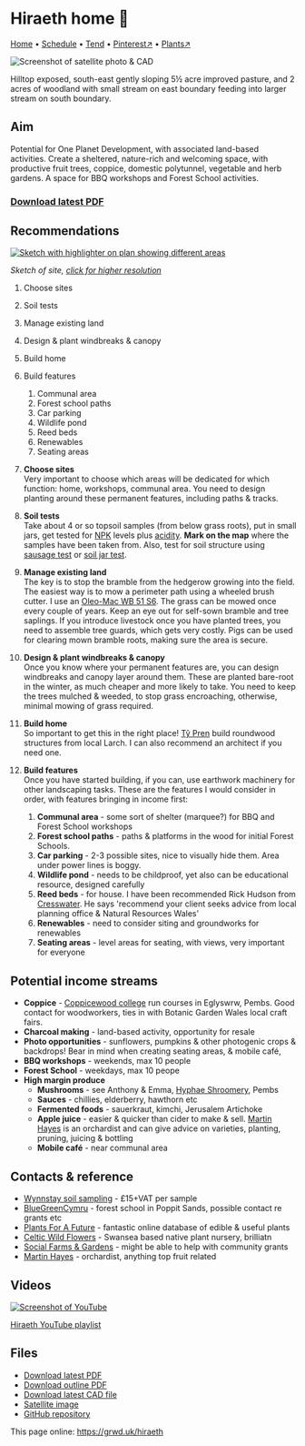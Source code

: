# Hiraeth home 🏡

[Home](https://grwd.uk/hiraeth/) • [Schedule](https://grwd.uk/hiraeth/schedule) • [Tend](https://grwd.uk/hiraeth/tend) • [Pinterest↗](https://pinterest.co.uk/NatureWorksGarden/hiraeth) • [Plants↗](https://bit.ly/hiraeth-plants)

![Screenshot of satellite photo & CAD](https://res.cloudinary.com/growdigital/image/upload/w_320/v1675855690/hiraeth/cad-preview.jpg)

Hilltop exposed, south-east gently sloping 5½ acre improved pasture, and 2 acres of woodland with small stream on east boundary feeding into larger stream on south boundary.

## Aim

Potential for One Planet Development, with associated land-based activities. Create a sheltered, nature-rich and welcoming space, with productive fruit trees, coppice, domestic polytunnel, vegetable and herb gardens. A space for BBQ workshops and Forest School activities.

### [Download latest PDF](https://github.com/growdigital/hiraeth/raw/main/hiraeth.pdf)

## Recommendations

[![Sketch with highlighter on plan showing different areas](https://res.cloudinary.com/growdigital/image/upload/w_480/v1675864202/hiraeth/area-sketch-230208.jpg)](https://res.cloudinary.com/growdigital/image/upload/v1675864202/hiraeth/area-sketch-230208.jpg)

_Sketch of site, [click for higher resolution](https://res.cloudinary.com/growdigital/image/upload/v1675864202/hiraeth/area-sketch-230208.jpg)_

1. Choose sites
2. Soil tests
3. Manage existing land
4. Design & plant windbreaks & canopy
5. Build home
6. Build features
    1. Communal area
    2. Forest school paths
    3. Car parking
    4. Wildlife pond
    5. Reed beds
    6. Renewables
    7. Seating areas

1. **Choose sites**<br>Very important to choose which areas will be dedicated for which function: home, workshops, communal area. You need to design planting around these permanent features, including paths & tracks.
2. **Soil tests**<br>Take about 4 or so topsoil samples (from below grass roots), put in small jars, get tested for [NPK](https://en.wikipedia.org/wiki/Labeling_of_fertilizer) levels plus [acidity](). **Mark on the map** where the samples have been taken from. Also, test for soil structure using [sausage test](https://www.farmersweekly.co.za/farming-basics/how-to-crop/how-to-do-a-soil-test/) or [soil jar test](https://hgic.clemson.edu/factsheet/soil-texture-analysis-the-jar-test/). 
3. **Manage existing land**<br>The key is to stop the bramble from the hedgerow growing into the field. The easiest way is to mow a perimeter path using a wheeled brush cutter. I use an [Oleo-Mac WB 51 S6](https://www.thegreenreaper.co.uk/oleo-mac-deb-518-wheeled-brush-mower). The grass can be mowed once every couple of years. Keep an eye out for self-sown bramble and tree saplings. If you introduce livestock once you have planted trees, you need to assemble tree guards, which gets very costly. Pigs can be used for clearing mown bramble roots, making sure the area is secure.
4. **Design & plant windbreaks & canopy**<br>Once you know where your permanent features are, you can design windbreaks and canopy layer around them. These are planted bare-root in the winter, as much cheaper and more likely to take. You need to keep the trees mulched & weeded, to stop grass encroaching, otherwise, minimal mowing of grass required.
5. **Build home**<br>So important to get this in the right place! [Tŷ Pren](https://typren.co.uk/) build roundwood structures from local Larch. I can also recommend an architect if you need one.
6. **Build features**<br>Once you have started building, if you can, use earthwork machinery for other landscaping tasks. These are the features I would consider in order, with features bringing in income first:
    1. **Communal area** - some sort of shelter (marquee?) for BBQ and Forest School workshops
    2. **Forest school paths** - paths & platforms in the wood for initial Forest Schools.
    3. **Car parking** - 2-3 possible sites, nice to visually hide them. Area under power lines is boggy.
    4. **Wildlife pond** - needs to be childproof, yet also can be educational resource, designed carefully
    5. **Reed beds** - for house. I have been recommended Rick Hudson from [Cresswater](https://www.cresswater.co.uk). He says 'recommend your client seeks advice from local planning office & Natural Resources Wales'
    6. **Renewables** - need to consider siting and groundworks for renewables
    7. **Seating areas** - level areas for seating, with views, very important for everyone

## Potential income streams

* **Coppice** - [Coppicewood college](https://coppicewoodcollege.co.uk/) run courses in Eglyswrw, Pembs. Good contact for woodworkers, ties in with Botanic Garden Wales local craft fairs.
* **Charcoal making** - land-based activity, opportunity for resale
* **Photo opportunities** - sunflowers, pumpkins & other photogenic crops & backdrops! Bear in mind when creating seating areas, & mobile café,
* **BBQ workshops** - weekends, max 10 people
* **Forest School** - weekdays, max 10 peope
* **High margin produce**
  * **Mushrooms** - see Anthony & Emma, [Hyphae Shroomery](https://www.facebook.com/hyphaemushrooms/), Pembs 
  * **Sauces** - chillies, elderberry, hawthorn etc
  * **Fermented foods** - sauerkraut, kimchi, Jerusalem Artichoke
  * **Apple juice** - easier & quicker than cider to make & sell. [Martin Hayes](https://www.theapplemancan.uk/) is an orchardist and can give advice on varieties, planting, pruning, juicing & bottling
  * **Mobile café** - near communal area

## Contacts & reference

* [Wynnstay soil sampling](https://www.wynnstay.co.uk/soil-sampling) - £15+VAT per sample
* [BlueGreenCymru](https://www.bluegreencymru.com/) - forest school in Poppit Sands, possible contact re grants etc
* [Plants For A Future](https://pfaf.org) - fantastic online database of edible & useful plants
* [Celtic Wild Flowers](https://celticwildflowers.co.uk/) - Swansea based native plant nursery, brilliatn
* [Social Farms & Gardens](https://www.farmgarden.org.uk/) - might be able to help with community grants 
* [Martin Hayes](https://www.theapplemancan.uk/) - orchardist, anything top fruit related

## Videos

[![Screenshot of YouTube](https://res.cloudinary.com/growdigital/image/upload/w_320/v1675854995/hiraeth/hiraeth-video-screen.jpg)](https://bit.ly/hiraeth-playlist)

[Hiraeth YouTube playlist](https://bit.ly/hiraeth-playlist)

## Files

* [Download latest PDF](https://github.com/growdigital/hiraeth/raw/main/hiraeth.pdf)
* [Download outline PDF](https://github.com/growdigital/hiraeth/raw/main/hiraeth-landreg.pdf)
* [Download latest CAD file](https://downgit.github.io/#/home?url=https://github.com/growdigital/hiraeth/blob/main/hiraeth.dxf)
* [Satellite image](https://github.com/growdigital/hiraeth/raw/main/satellite.jpg)
* [GitHub repository](https://github.com/growdigital/hiraeth)

This page online: <https://grwd.uk/hiraeth>
